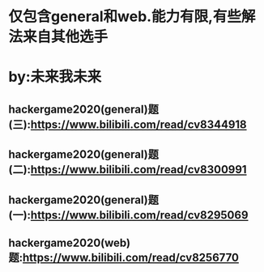 # 仅包含general和web.能力有限,有些解法来自其他选手
# by:未来我未来
## hackergame2020(general)题(三):https://www.bilibili.com/read/cv8344918
## hackergame2020(general)题(二):https://www.bilibili.com/read/cv8300991
## hackergame2020(general)题(一):https://www.bilibili.com/read/cv8295069
## hackergame2020(web)题:https://www.bilibili.com/read/cv8256770
